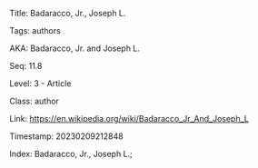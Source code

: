 Title:  Badaracco, Jr., Joseph L.

Tags:   authors

AKA:    Badaracco, Jr. and Joseph L.

Seq:    11.8

Level:  3 - Article

Class:  author

Link:   https://en.wikipedia.org/wiki/Badaracco_Jr_And_Joseph_L

Timestamp: 20230209212848

Index:  Badaracco, Jr., Joseph L.; 
